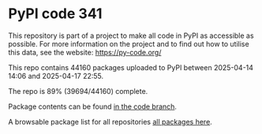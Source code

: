 # PyPI code 341

This repository is part of a project to make all code in PyPI as accessible as possible. For more information 
on the project and to find out how to utilise this data, see the website: https://py-code.org/

This repo contains 44160 packages uploaded to PyPI between 
2025-04-14 14:06 and 2025-04-17 22:55.

The repo is 89% (39694/44160) complete.

Package contents can be found [in the code branch](https://github.com/pypi-data/pypi-mirror-341/tree/code/packages).

A browsable package list for all repositories [all packages here](https://py-code.org/repositories/pypi-mirror-341).


